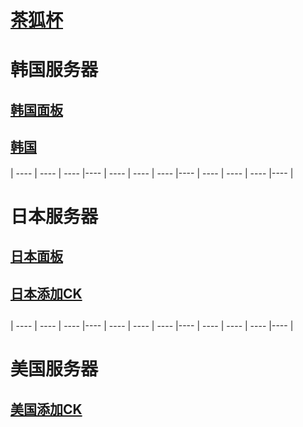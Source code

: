 # [茶狐杯](https://cupfox.app)

# 韩国服务器 
## [韩国面板](http://146.56.148.241:5700)                                      
## [韩国](https://cloud.oracle.com/?tenant=lhy455097908&provider=OracleIdentityCloudService&region=ap-seoul-1)  


####
####
|  ----  | ----   | ----  |----  |  ----  | ----   | ----  |----  |  ----  | ----   | ----  |----  |  
####
####


# 日本服务器
## [日本面板](http://150.230.56.115:5700)                                        
## [日本添加CK](https://cloud.oracle.com/?tenant=liuhongyue&provider=OracleIdentityCloudService&region=ap-osaka-1)  
##

|  ----  | ----   | ----  |----  |  ----  | ----   | ----  |----  |  ----  | ----   | ----  |----  |  
####
####


# 美国服务器
                                  
## [美国添加CK](https://cloud.oracle.com/?tenant=i91404461&provider=OracleIdentityCloudService&region=us-sanjose)  
##

```  



